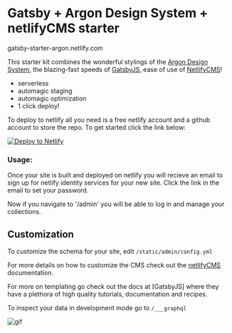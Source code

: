 # Gatsby + Argon Design System + netlifyCMS starter
gatsby-starter-argon.netlify.com

This starter kit combines the wonderful stylings of the [Argon Design System](creative-tim.com), the blazing-fast speeds of [GatsbyJS](GatsbyJS.com), ease of use of [NetlifyCMS](netlifycms.com)!

- serverless
- automagic staging
- automagic optimization
- 1 click deploy!

To deploy to netlify all you need is a free netlify account and a github account to store the repo.  To get started click the link below:

<a href="https://app.netlify.com/start/deploy?repository=https://github.com/K-Kit/gatsby-starter-argon&amp;stack=cms"><img src="https://www.netlify.com/img/deploy/button.svg" alt="Deploy to Netlify"></a>

### Usage:

Once your site is built and deployed on netlify you will recieve an email to sign up for netlify identity services for your new site.  Click the link in the email to set your password. 

Now if you navigate to '/admin' you will be able to log in and manage your collections.

## Customization

To customize the schema for your site, edit `/static/admin/config.yml`

For more details on how to customize the CMS check out the [netlifyCMS]() documentation.

For more on templating go check out the docs at [GatsbyJS] where they have a plethora of high quality tutorials, documentation and recipes.

To inspect your data in development mode go to `/___graphql`

![gif](./example.gif)

